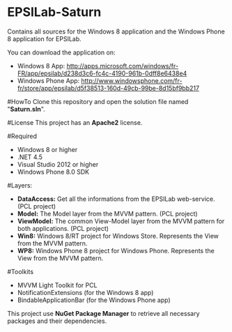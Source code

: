 EPSILab-Saturn
==============

Contains all sources for the Windows 8 application and the Windows Phone 8 application for EPSILab.

You can download the application on:
- Windows 8 App: http://apps.microsoft.com/windows/fr-FR/app/epsilab/d238d3c6-fc4c-4190-961b-0dff8e6438e4
- Windows Phone App: http://www.windowsphone.com/fr-fr/store/app/epsilab/d5f38513-160d-49cb-99be-8d15bf9bb217

#HowTo
Clone this repository and open the solution file named "**Saturn.sln**".

#License
This project has an **Apache2** license.

#Required
- Windows 8 or higher
- .NET 4.5
- Visual Studio 2012 or higher
- Windows Phone 8.0 SDK

#Layers:
- **DataAccess:** Get all the informations from the EPSILab web-service. (PCL project)
- **Model:** The Model layer from the MVVM pattern. (PCL project)
- **ViewModel:** The common View-Model layer from the MVVM pattern for both applications. (PCL project)
- **Win8:** Windows 8/RT project for Windows Store. Represents the View from the MVVM pattern.
- **WP8:** Windows Phone 8 project for Windows Phone. Represents the View from the MVVM pattern.

#Toolkits
- MVVM Light Toolkit for PCL
- NotificationExtensions (for the Windows 8 app)
- BindableApplicationBar (for the Windows Phone app)

This project use **NuGet Package Manager** to retrieve all necessary packages and their dependencies.